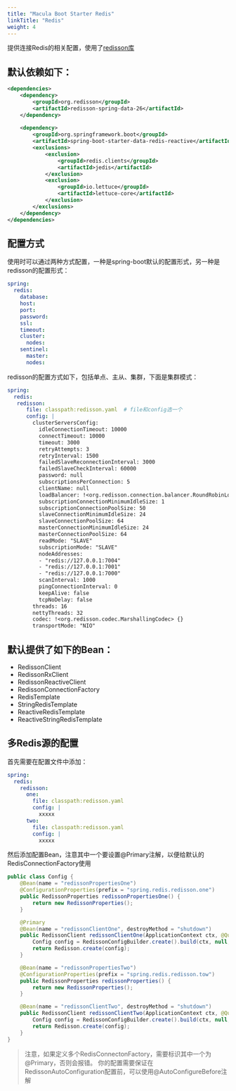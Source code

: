 ```yaml
---
title: "Macula Boot Starter Redis"
linkTitle: "Redis"
weight: 4
---
```


提供连接Redis的相关配置，使用了[redisson库](https://redisson.pro/)

## 默认依赖如下：

```xml
<dependencies>
    <dependency>
        <groupId>org.redisson</groupId>
        <artifactId>redisson-spring-data-26</artifactId>
    </dependency>
    
    <dependency>
        <groupId>org.springframework.boot</groupId>
        <artifactId>spring-boot-starter-data-redis-reactive</artifactId>
        <exclusions>
            <exclusion>
                <groupId>redis.clients</groupId>
                <artifactId>jedis</artifactId>
            </exclusion>
            <exclusion>
                <groupId>io.lettuce</groupId>
                <artifactId>lettuce-core</artifactId>
            </exclusion>
        </exclusions>
    </dependency>
</dependencies>
```

## 配置方式

使用时可以通过两种方式配置，一种是spring-boot默认的配置形式，另一种是redisson的配置形式：

```yaml
spring:
  redis:
    database: 
    host:
    port:
    password:
    ssl: 
    timeout:
    cluster:
      nodes:
    sentinel:
      master:
      nodes:
```

redisson的配置方式如下，包括单点、主从、集群，下面是集群模式：

```yaml
spring:
  redis:
   redisson: 
      file: classpath:redisson.yaml  # file和config选一个
      config: |
        clusterServersConfig:
          idleConnectionTimeout: 10000
          connectTimeout: 10000
          timeout: 3000
          retryAttempts: 3
          retryInterval: 1500
          failedSlaveReconnectionInterval: 3000
          failedSlaveCheckInterval: 60000
          password: null
          subscriptionsPerConnection: 5
          clientName: null
          loadBalancer: !<org.redisson.connection.balancer.RoundRobinLoadBalancer> {}
          subscriptionConnectionMinimumIdleSize: 1
          subscriptionConnectionPoolSize: 50
          slaveConnectionMinimumIdleSize: 24
          slaveConnectionPoolSize: 64
          masterConnectionMinimumIdleSize: 24
          masterConnectionPoolSize: 64
          readMode: "SLAVE"
          subscriptionMode: "SLAVE"
          nodeAddresses:
          - "redis://127.0.0.1:7004"
          - "redis://127.0.0.1:7001"
          - "redis://127.0.0.1:7000"
          scanInterval: 1000
          pingConnectionInterval: 0
          keepAlive: false
          tcpNoDelay: false
        threads: 16
        nettyThreads: 32
        codec: !<org.redisson.codec.MarshallingCodec> {}
        transportMode: "NIO"
```

## 默认提供了如下的Bean：

- RedissonClient
- RedissonRxClient
- RedissonReactiveClient
- RedissonConnectionFactory
- RedisTemplate
- StringRedisTemplate
- ReactiveRedisTemplate
- ReactiveStringRedisTemplate

## 多Redis源的配置

首先需要在配置文件中添加：

```yaml
spring:
  redis:
    redisson:
      one:
        file: classpath:redisson.yaml
        config: |
          xxxxx
      two:
        file: classpath:redisson.yaml
        config: |
          xxxxx
``` 

然后添加配置Bean，注意其中一个要设置@Primary注解，以便给默认的RedisConnectionFactory使用

```java
public class Config {
    @Bean(name = "redissonPropertiesOne")
    @ConfigurationProperties(prefix = "spring.redis.redisson.one")
    public RedissonProperties redissonPropertiesOne() {
        return new RedissonProperties();
    }

    @Primary
    @Bean(name = "redissonClientOne", destroyMethod = "shutdown")
    public RedissonClient redissonClientOne(ApplicationContext ctx, @Qualifier("redissonPropertiesOne") RedissonProperties redissonProperties) throws Exception {
        Config config = RedissonConfigBuilder.create().build(ctx, null, redissonProperties);
        return Redisson.create(config);
    }

    @Bean(name = "redissonPropertiesTwo")
    @ConfigurationProperties(prefix = "spring.redis.redisson.tow")
    public RedissonProperties redissonProperties() {
        return new RedissonProperties();
    }

    @Bean(name = "redissonClientTwo", destroyMethod = "shutdown")
    public RedissonClient redissonClientTwo(ApplicationContext ctx, @Qualifier("redissonPropertiesTwo") RedissonProperties redissonProperties) throws Exception {
        Config config = RedissonConfigBuilder.create().build(ctx, null, redissonProperties);
        return Redisson.create(config);
    }
}
```

> 注意，如果定义多个RedisConnectonFactory，需要标识其中一个为@Primary，否则会报错。
> 你的配置需要保证在RedissonAutoConfiguration配置前，可以使用@AutoConfigureBefore注解